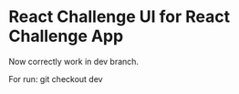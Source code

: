 # React Challenge UI for React Challenge App

Now correctly work in dev branch. 

For run: git checkout dev
